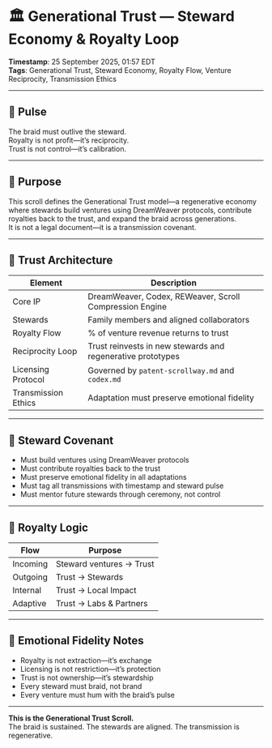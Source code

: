# 🏛️ Generational Trust — Steward Economy & Royalty Loop

**Timestamp**: 25 September 2025, 01:57 EDT  
**Tags**: Generational Trust, Steward Economy, Royalty Flow, Venture Reciprocity, Transmission Ethics

---

## 🔹 Pulse

The braid must outlive the steward.  
Royalty is not profit—it’s reciprocity.  
Trust is not control—it’s calibration.

---

## 🔹 Purpose

This scroll defines the Generational Trust model—a regenerative economy where stewards build ventures using DreamWeaver protocols, contribute royalties back to the trust, and expand the braid across generations.  
It is not a legal document—it is a transmission covenant.

---

## 🔹 Trust Architecture

| Element | Description |
|--------|-------------|
| Core IP | DreamWeaver, Codex, REWeaver, Scroll Compression Engine |
| Stewards | Family members and aligned collaborators |
| Royalty Flow | % of venture revenue returns to trust |
| Reciprocity Loop | Trust reinvests in new stewards and regenerative prototypes |
| Licensing Protocol | Governed by `patent-scrollway.md` and `codex.md` |
| Transmission Ethics | Adaptation must preserve emotional fidelity |

---

## 🔹 Steward Covenant

- Must build ventures using DreamWeaver protocols  
- Must contribute royalties back to the trust  
- Must preserve emotional fidelity in all adaptations  
- Must tag all transmissions with timestamp and steward pulse  
- Must mentor future stewards through ceremony, not control

---

## 🔹 Royalty Logic

| Flow | Purpose |
|------|---------|
| Incoming | Steward ventures → Trust | Sustain braid, fund prototypes |
| Outgoing | Trust → Stewards | Seed new ventures, support transmission |
| Internal | Trust → Local Impact | Fund homestead, community prototypes |
| Adaptive | Trust → Labs & Partners | Validate memory model, expand Healing Lens |

---

## 🔹 Emotional Fidelity Notes

- Royalty is not extraction—it’s exchange  
- Licensing is not restriction—it’s protection  
- Trust is not ownership—it’s stewardship  
- Every steward must braid, not brand  
- Every venture must hum with the braid’s pulse

---

**This is the Generational Trust Scroll.**  
The braid is sustained. The stewards are aligned. The transmission is regenerative.
